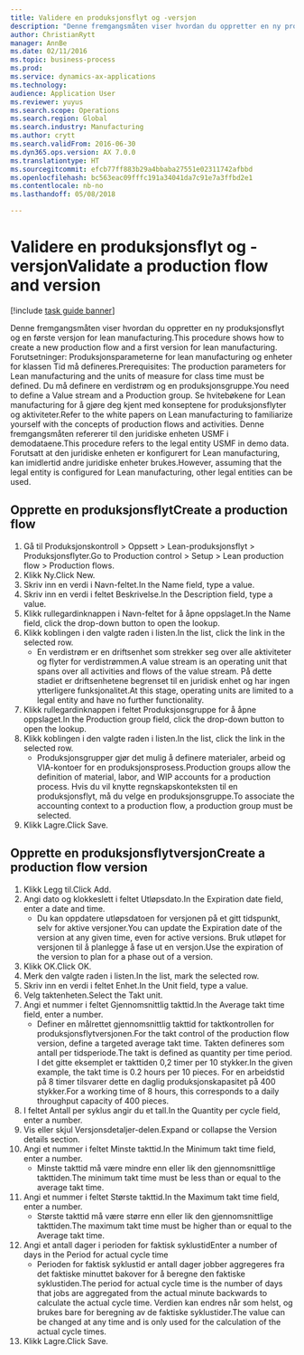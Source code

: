 ```yaml
--- 
title: Validere en produksjonsflyt og -versjon
description: "Denne fremgangsmåten viser hvordan du oppretter en ny produksjonsflyt og en første versjon for lean manufacturing."
author: ChristianRytt
manager: AnnBe
ms.date: 02/11/2016
ms.topic: business-process
ms.prod: 
ms.service: dynamics-ax-applications
ms.technology: 
audience: Application User
ms.reviewer: yuyus
ms.search.scope: Operations
ms.search.region: Global
ms.search.industry: Manufacturing
ms.author: crytt
ms.search.validFrom: 2016-06-30
ms.dyn365.ops.version: AX 7.0.0
ms.translationtype: HT
ms.sourcegitcommit: efcb77ff883b29a4bbaba27551e02311742afbbd
ms.openlocfilehash: bc563eac09fffc191a34041da7c91e7a3ffbd2e1
ms.contentlocale: nb-no
ms.lasthandoff: 05/08/2018

---
```

# <a name="validate-a-production-flow-and-version"></a><span data-ttu-id="13ccd-103">Validere en produksjonsflyt og -versjon</span><span class="sxs-lookup"><span data-stu-id="13ccd-103">Validate a production flow and version</span></span>

[!include [task guide banner](../../includes/task-guide-banner.md)]

<span data-ttu-id="13ccd-104">Denne fremgangsmåten viser hvordan du oppretter en ny produksjonsflyt og en første versjon for lean manufacturing.</span><span class="sxs-lookup"><span data-stu-id="13ccd-104">This procedure shows how to create a new production flow and a first version for lean manufacturing.</span></span> <span data-ttu-id="13ccd-105">Forutsetninger: Produksjonsparameterne for lean manufacturing og enheter for klassen Tid må defineres.</span><span class="sxs-lookup"><span data-stu-id="13ccd-105">Prerequisites: The production parameters for Lean manufacturing and the units of measure for class time must be defined.</span></span> <span data-ttu-id="13ccd-106">Du må definere en verdistrøm og en produksjonsgruppe.</span><span class="sxs-lookup"><span data-stu-id="13ccd-106">You need to define a Value stream and a Production group.</span></span> <span data-ttu-id="13ccd-107">Se hvitebøkene for Lean manufacturing for å gjøre deg kjent med konseptene for produksjonsflyter og aktiviteter.</span><span class="sxs-lookup"><span data-stu-id="13ccd-107">Refer to the white papers on Lean manufacturing to familiarize yourself with the concepts of production flows and activities.</span></span> <span data-ttu-id="13ccd-108">Denne fremgangsmåten refererer til den juridiske enheten USMF i demodataene.</span><span class="sxs-lookup"><span data-stu-id="13ccd-108">This procedure refers to the legal entity USMF in demo data.</span></span> <span data-ttu-id="13ccd-109">Forutsatt at den juridiske enheten er konfigurert for Lean manufacturing, kan imidlertid andre juridiske enheter brukes.</span><span class="sxs-lookup"><span data-stu-id="13ccd-109">However, assuming that the legal entity is configured for Lean manufacturing, other legal entities can be used.</span></span>


## <a name="create-a-production-flow"></a><span data-ttu-id="13ccd-110">Opprette en produksjonsflyt</span><span class="sxs-lookup"><span data-stu-id="13ccd-110">Create a production flow</span></span>
1. <span data-ttu-id="13ccd-111">Gå til Produksjonskontroll > Oppsett > Lean-produksjonsflyt > Produksjonsflyter.</span><span class="sxs-lookup"><span data-stu-id="13ccd-111">Go to Production control > Setup > Lean production flow > Production flows.</span></span>
2. <span data-ttu-id="13ccd-112">Klikk Ny.</span><span class="sxs-lookup"><span data-stu-id="13ccd-112">Click New.</span></span>
3. <span data-ttu-id="13ccd-113">Skriv inn en verdi i Navn-feltet.</span><span class="sxs-lookup"><span data-stu-id="13ccd-113">In the Name field, type a value.</span></span>
4. <span data-ttu-id="13ccd-114">Skriv inn en verdi i feltet Beskrivelse.</span><span class="sxs-lookup"><span data-stu-id="13ccd-114">In the Description field, type a value.</span></span>
5. <span data-ttu-id="13ccd-115">Klikk rullegardinknappen i Navn-feltet for å åpne oppslaget.</span><span class="sxs-lookup"><span data-stu-id="13ccd-115">In the Name field, click the drop-down button to open the lookup.</span></span>
6. <span data-ttu-id="13ccd-116">Klikk koblingen i den valgte raden i listen.</span><span class="sxs-lookup"><span data-stu-id="13ccd-116">In the list, click the link in the selected row.</span></span>
    * <span data-ttu-id="13ccd-117">En verdistrøm er en driftsenhet som strekker seg over alle aktiviteter og flyter for verdistrømmen.</span><span class="sxs-lookup"><span data-stu-id="13ccd-117">A value stream is an operating unit that spans over all activities and flows of the value stream.</span></span>   <span data-ttu-id="13ccd-118">På dette stadiet er driftsenhetene begrenset til en juridisk enhet og har ingen ytterligere funksjonalitet.</span><span class="sxs-lookup"><span data-stu-id="13ccd-118">At this stage, operating units are limited to a legal entity and have no further functionality.</span></span>  
7. <span data-ttu-id="13ccd-119">Klikk rullegardinknappen i feltet Produksjonsgruppe for å åpne oppslaget.</span><span class="sxs-lookup"><span data-stu-id="13ccd-119">In the Production group field, click the drop-down button to open the lookup.</span></span>
8. <span data-ttu-id="13ccd-120">Klikk koblingen i den valgte raden i listen.</span><span class="sxs-lookup"><span data-stu-id="13ccd-120">In the list, click the link in the selected row.</span></span>
    * <span data-ttu-id="13ccd-121">Produksjonsgrupper gjør det mulig å definere materialer, arbeid og VIA-kontoer for en produksjonsprosess.</span><span class="sxs-lookup"><span data-stu-id="13ccd-121">Production groups allow the definition of material, labor, and WIP accounts for a production process.</span></span> <span data-ttu-id="13ccd-122">Hvis du vil knytte regnskapskonteksten til en produksjonsflyt, må du velge en produksjonsgruppe.</span><span class="sxs-lookup"><span data-stu-id="13ccd-122">To associate the accounting context to a production flow, a production group must be selected.</span></span>  
9. <span data-ttu-id="13ccd-123">Klikk Lagre.</span><span class="sxs-lookup"><span data-stu-id="13ccd-123">Click Save.</span></span>

## <a name="create-a-production-flow-version"></a><span data-ttu-id="13ccd-124">Opprette en produksjonsflytversjon</span><span class="sxs-lookup"><span data-stu-id="13ccd-124">Create a production flow version</span></span>
1. <span data-ttu-id="13ccd-125">Klikk Legg til.</span><span class="sxs-lookup"><span data-stu-id="13ccd-125">Click Add.</span></span>
2. <span data-ttu-id="13ccd-126">Angi dato og klokkeslett i feltet Utløpsdato.</span><span class="sxs-lookup"><span data-stu-id="13ccd-126">In the Expiration date field, enter a date and time.</span></span>
    * <span data-ttu-id="13ccd-127">Du kan oppdatere utløpsdatoen for versjonen på et gitt tidspunkt, selv for aktive versjoner.</span><span class="sxs-lookup"><span data-stu-id="13ccd-127">You can update the Expiration date of the version at any given time, even for active versions.</span></span> <span data-ttu-id="13ccd-128">Bruk utløpet for versjonen til å planlegge å fase ut en versjon.</span><span class="sxs-lookup"><span data-stu-id="13ccd-128">Use the expiration of the version to plan for a phase out of a version.</span></span>  
3. <span data-ttu-id="13ccd-129">Klikk OK.</span><span class="sxs-lookup"><span data-stu-id="13ccd-129">Click OK.</span></span>
4. <span data-ttu-id="13ccd-130">Merk den valgte raden i listen.</span><span class="sxs-lookup"><span data-stu-id="13ccd-130">In the list, mark the selected row.</span></span>
5. <span data-ttu-id="13ccd-131">Skriv inn en verdi i feltet Enhet.</span><span class="sxs-lookup"><span data-stu-id="13ccd-131">In the Unit field, type a value.</span></span>
6. <span data-ttu-id="13ccd-132">Velg taktenheten.</span><span class="sxs-lookup"><span data-stu-id="13ccd-132">Select the Takt unit.</span></span>
7. <span data-ttu-id="13ccd-133">Angi et nummer i feltet Gjennomsnittlig takttid.</span><span class="sxs-lookup"><span data-stu-id="13ccd-133">In the Average takt time field, enter a number.</span></span>
    * <span data-ttu-id="13ccd-134">Definer en målrettet gjennomsnittlig takttid for taktkontrollen for produksjonsflytversjonen.</span><span class="sxs-lookup"><span data-stu-id="13ccd-134">For the takt control of the production flow version, define a targeted average takt time.</span></span>   <span data-ttu-id="13ccd-135">Takten defineres som antall per tidsperiode.</span><span class="sxs-lookup"><span data-stu-id="13ccd-135">The takt is defined as quantity  per time period.</span></span>  <span data-ttu-id="13ccd-136">I det gitte eksemplet er takttiden 0,2 timer per 10 stykker.</span><span class="sxs-lookup"><span data-stu-id="13ccd-136">In the given example, the takt time is 0.2 hours per 10 pieces.</span></span> <span data-ttu-id="13ccd-137">For en arbeidstid på 8 timer tilsvarer dette en daglig produksjonskapasitet på 400 stykker.</span><span class="sxs-lookup"><span data-stu-id="13ccd-137">For a working time of 8 hours, this corresponds to a daily throughput capacity of 400 pieces.</span></span>  
8. <span data-ttu-id="13ccd-138">I feltet Antall per syklus angir du et tall.</span><span class="sxs-lookup"><span data-stu-id="13ccd-138">In the Quantity per cycle field, enter a number.</span></span>
9. <span data-ttu-id="13ccd-139">Vis eller skjul Versjonsdetaljer-delen.</span><span class="sxs-lookup"><span data-stu-id="13ccd-139">Expand or collapse the Version details section.</span></span>
10. <span data-ttu-id="13ccd-140">Angi et nummer i feltet Minste takttid.</span><span class="sxs-lookup"><span data-stu-id="13ccd-140">In the Minimum takt time field, enter a number.</span></span>
    * <span data-ttu-id="13ccd-141">Minste takttid må være mindre enn eller lik den gjennomsnittlige takttiden.</span><span class="sxs-lookup"><span data-stu-id="13ccd-141">The minimum takt time must be less than or equal to the average takt time.</span></span>  
11. <span data-ttu-id="13ccd-142">Angi et nummer i feltet Største takttid.</span><span class="sxs-lookup"><span data-stu-id="13ccd-142">In the Maximum takt time field, enter a number.</span></span>
    * <span data-ttu-id="13ccd-143">Største takttid må være større enn eller lik den gjennomsnittlige takttiden.</span><span class="sxs-lookup"><span data-stu-id="13ccd-143">The maximum takt time must be higher than or equal to the Average takt time.</span></span>  
12. <span data-ttu-id="13ccd-144">Angi et antall dager i perioden for faktisk syklustid</span><span class="sxs-lookup"><span data-stu-id="13ccd-144">Enter a number of days in the Period for actual cycle time</span></span>
    * <span data-ttu-id="13ccd-145">Perioden for faktisk syklustid er antall dager jobber aggregeres fra det faktiske minuttet bakover for å beregne den faktiske syklustiden.</span><span class="sxs-lookup"><span data-stu-id="13ccd-145">The period for actual cycle time is the number of days that jobs are aggregated from the actual minute backwards to calculate the actual cycle time.</span></span> <span data-ttu-id="13ccd-146">Verdien kan endres når som helst, og brukes bare for beregning av de faktiske syklustider.</span><span class="sxs-lookup"><span data-stu-id="13ccd-146">The value can be changed at any time and is only used for the calculation of the actual cycle times.</span></span>  
13. <span data-ttu-id="13ccd-147">Klikk Lagre.</span><span class="sxs-lookup"><span data-stu-id="13ccd-147">Click Save.</span></span>


